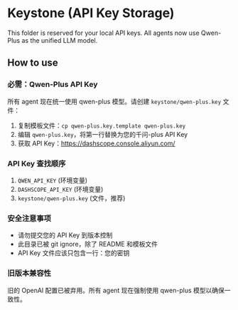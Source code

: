 # Keystone (API Key Storage)

This folder is reserved for your local API keys. All agents now use Qwen-Plus as the unified LLM model.

## How to use

### 必需：Qwen-Plus API Key
所有 agent 现在统一使用 qwen-plus 模型。请创建 `keystone/qwen-plus.key` 文件：

1. 复制模板文件：`cp qwen-plus.key.template qwen-plus.key`
2. 编辑 `qwen-plus.key`，将第一行替换为您的千问-plus API Key
3. 获取 API Key：https://dashscope.console.aliyun.com/

### API Key 查找顺序
1. `QWEN_API_KEY` (环境变量)
2. `DASHSCOPE_API_KEY` (环境变量) 
3. `keystone/qwen-plus.key` (文件，推荐)

### 安全注意事项
- 请勿提交您的 API Key 到版本控制
- 此目录已被 git ignore，除了 README 和模板文件
- API Key 文件应该只包含一行：您的密钥

### 旧版本兼容性
旧的 OpenAI 配置已被弃用。所有 agent 现在强制使用 qwen-plus 模型以确保一致性。

